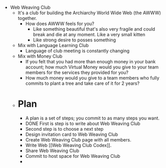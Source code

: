 - Web Weaving Club
	- It's a club for building the Archiarchy World Wide Web (the AWWW) together.
		- How does AWWW feels for you?
			- Like something beautiful that's also very fragile and could break and die at any moment. Like a very small kitten
			- Like strong desire to posses something
	- Mix with Language Learning Club
		- Language of club meeting is constantly changing
	- Mix with Money Club
		- If you felt that you had more than enough money in your bank account; how much Virtual Money would you give to your team members for the services they provided for you?
		- How much money would you give to a team members who fully commits to plant a tree and take care of it for 2 years?
	- # Plan
		- A plan is a set of steps; you commit to as many steps you want.
		- DONE First is step is to write about Web Weaving Club
		- Second step is to choose a next step
		- Design invitation card to Web Weaving Club
		- Create Web Weaving Club page with all members.
		- Write Web [[Web Weaving Club Codex]].
		- Share Web Weaving Club
		- Commit to host space for Web Weaving Club
		-